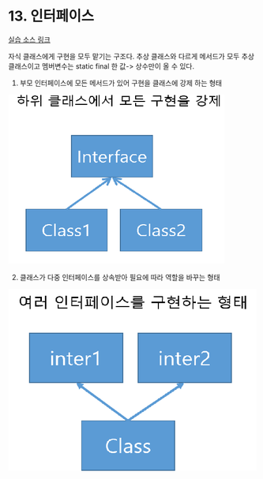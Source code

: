 # 13. 인터페이스
[실습 소스 링크](https://github.com/jinrang2/TJS_BigData/tree/master/src/1_JAVA/ch13_interface/src/com)

자식 클래스에게 구현을 모두 맡기는 구조다. 추상 클래스와 다르게 메서드가 모두 추상 클래스이고  멤버변수는 static final 한 값-&gt; 상수만이 올 수 있다.

1. 부모 인터페이스에 모든 메서드가 있어 구현을 클래스에 강제 하는 형태 

![](../../.gitbook/assets/1%20%281%29.png)

   2. 클래스가 다중 인터페이스를 상속받아 필요에 따라 역할을 바꾸는 형태 

![](../../.gitbook/assets/2.png)

   



